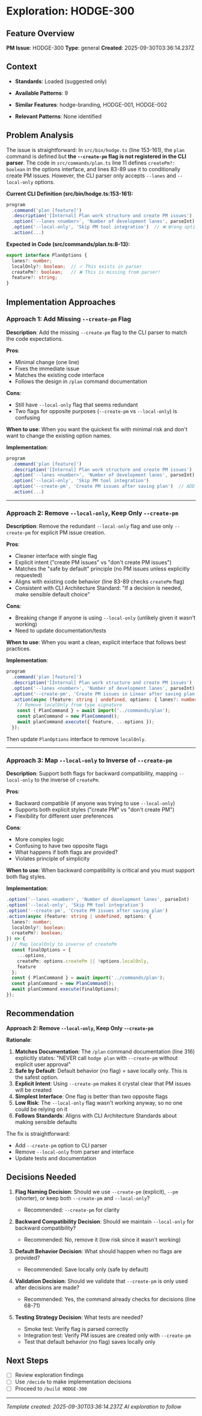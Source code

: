 # Exploration: HODGE-300

## Feature Overview
**PM Issue**: HODGE-300
**Type**: general
**Created**: 2025-09-30T03:36:14.237Z

## Context
- **Standards**: Loaded (suggested only)
- **Available Patterns**: 9

- **Similar Features**: hodge-branding, HODGE-001, HODGE-002
- **Relevant Patterns**: None identified

## Problem Analysis

The issue is straightforward: In `src/bin/hodge.ts` (line 153-161), the `plan` command is defined but **the `--create-pm` flag is not registered in the CLI parser**. The code in `src/commands/plan.ts` line 11 defines `createPm?: boolean` in the options interface, and lines 83-89 use it to conditionally create PM issues. However, the CLI parser only accepts `--lanes` and `--local-only` options.

**Current CLI Definition (src/bin/hodge.ts:153-161):**
```typescript
program
  .command('plan [feature]')
  .description('[Internal] Plan work structure and create PM issues')
  .option('--lanes <number>', 'Number of development lanes', parseInt)
  .option('--local-only', 'Skip PM tool integration')  // ❌ Wrong option name!
  .action(...)
```

**Expected in Code (src/commands/plan.ts:8-13):**
```typescript
export interface PlanOptions {
  lanes?: number;
  localOnly?: boolean;  // ✓ This exists in parser
  createPm?: boolean;   // ❌ This is missing from parser!
  feature?: string;
}
```

## Implementation Approaches

### Approach 1: Add Missing `--create-pm` Flag
**Description**: Add the missing `--create-pm` flag to the CLI parser to match the code expectations.

**Pros**:
- Minimal change (one line)
- Fixes the immediate issue
- Matches the existing code interface
- Follows the design in `/plan` command documentation

**Cons**:
- Still have `--local-only` flag that seems redundant
- Two flags for opposite purposes (`--create-pm` vs `--local-only`) is confusing

**When to use**: When you want the quickest fix with minimal risk and don't want to change the existing option names.

**Implementation**:
```typescript
program
  .command('plan [feature]')
  .description('[Internal] Plan work structure and create PM issues')
  .option('--lanes <number>', 'Number of development lanes', parseInt)
  .option('--local-only', 'Skip PM tool integration')
  .option('--create-pm', 'Create PM issues after saving plan')  // ADD THIS
  .action(...)
```

---

### Approach 2: Remove `--local-only`, Keep Only `--create-pm`
**Description**: Remove the redundant `--local-only` flag and use only `--create-pm` for explicit PM issue creation.

**Pros**:
- Cleaner interface with single flag
- Explicit intent ("create PM issues" vs "don't create PM issues")
- Matches the "safe by default" principle (no PM issues unless explicitly requested)
- Aligns with existing code behavior (line 83-89 checks `createPm` flag)
- Consistent with CLI Architecture Standard: "If a decision is needed, make sensible default choice"

**Cons**:
- Breaking change if anyone is using `--local-only` (unlikely given it wasn't working)
- Need to update documentation/tests

**When to use**: When you want a clean, explicit interface that follows best practices.

**Implementation**:
```typescript
program
  .command('plan [feature]')
  .description('[Internal] Plan work structure and create PM issues')
  .option('--lanes <number>', 'Number of development lanes', parseInt)
  .option('--create-pm', 'Create PM issues in Linear after saving plan')
  .action(async (feature: string | undefined, options: { lanes?: number; createPm?: boolean }) => {
    // Remove localOnly from type signature
    const { PlanCommand } = await import('../commands/plan');
    const planCommand = new PlanCommand();
    await planCommand.execute({ feature, ...options });
  });
```

Then update `PlanOptions` interface to remove `localOnly`.

---

### Approach 3: Map `--local-only` to Inverse of `--create-pm`
**Description**: Support both flags for backward compatibility, mapping `--local-only` to the inverse of `createPm`.

**Pros**:
- Backward compatible (if anyone was trying to use `--local-only`)
- Supports both explicit styles ("create PM" vs "don't create PM")
- Flexibility for different user preferences

**Cons**:
- More complex logic
- Confusing to have two opposite flags
- What happens if both flags are provided?
- Violates principle of simplicity

**When to use**: When backward compatibility is critical and you must support both flag styles.

**Implementation**:
```typescript
.option('--lanes <number>', 'Number of development lanes', parseInt)
.option('--local-only', 'Skip PM tool integration')
.option('--create-pm', 'Create PM issues after saving plan')
.action(async (feature: string | undefined, options: {
  lanes?: number;
  localOnly?: boolean;
  createPm?: boolean;
}) => {
  // Map localOnly to inverse of createPm
  const finalOptions = {
    ...options,
    createPm: options.createPm || !options.localOnly,
    feature
  };
  const { PlanCommand } = await import('../commands/plan');
  const planCommand = new PlanCommand();
  await planCommand.execute(finalOptions);
});
```

## Recommendation

**Approach 2: Remove `--local-only`, Keep Only `--create-pm`**

**Rationale**:
1. **Matches Documentation**: The `/plan` command documentation (line 316) explicitly states: "NEVER call `hodge plan` with `--create-pm` without explicit user approval"
2. **Safe by Default**: Default behavior (no flag) = save locally only. This is the safest option.
3. **Explicit Intent**: Using `--create-pm` makes it crystal clear that PM issues will be created
4. **Simplest Interface**: One flag is better than two opposite flags
5. **Low Risk**: The `--local-only` flag wasn't working anyway, so no one could be relying on it
6. **Follows Standards**: Aligns with CLI Architecture Standards about making sensible defaults

The fix is straightforward:
- Add `--create-pm` option to CLI parser
- Remove `--local-only` from parser and interface
- Update tests and documentation

## Decisions Needed

1. **Flag Naming Decision**: Should we use `--create-pm` (explicit), `--pm` (shorter), or keep both `--create-pm` and `--local-only`?
   - Recommended: `--create-pm` for clarity

2. **Backward Compatibility Decision**: Should we maintain `--local-only` for backward compatibility?
   - Recommended: No, remove it (low risk since it wasn't working)

3. **Default Behavior Decision**: What should happen when no flags are provided?
   - Recommended: Save locally only (safe by default)

4. **Validation Decision**: Should we validate that `--create-pm` is only used after decisions are made?
   - Recommended: Yes, the command already checks for decisions (line 68-71)

5. **Testing Strategy Decision**: What tests are needed?
   - Smoke test: Verify flag is parsed correctly
   - Integration test: Verify PM issues are created only with `--create-pm`
   - Test that default behavior (no flag) saves locally only

## Next Steps
- [ ] Review exploration findings
- [ ] Use `/decide` to make implementation decisions
- [ ] Proceed to `/build HODGE-300`

---
*Template created: 2025-09-30T03:36:14.237Z*
*AI exploration to follow*
